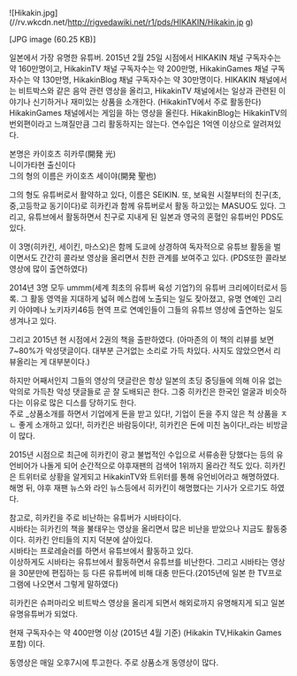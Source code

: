 ![Hikakin.jpg](//rv.wkcdn.net/http://rigvedawiki.net/r1/pds/HIKAKIN/Hikakin.jp
g)

[JPG image (60.25 KB)]

일본에서 가장 유명한 유튜버. 2015년 2월 25일 시점에서 HIKAKIN 채널 구독자수는 약 160만명이고, HikakinTV 채널
구독자수는 약 200만명, HikakinGames 채널 구독자수는 약 130만명, HikakinBlog 채널 구독자수는 약 30만명이다.
HIKAKIN 채널에서는 비트박스와 같은 음악 관련 영상을 올리고, HikakinTV 채널에서는 일상과 관련된 이야기나 신기하거나 재미있는
상품을 소개한다. (HikakinTV에서 주로 활동한다) HikakinGames 채널에서는 게임을 하는 영상을 올린다.
HikakinBlog는 HikakinTV의 번외편이라고 느껴질만큼 그리 활동하지는 않는다. 연수입은 1억엔 이상으로 알려져있다.

본명은 카이호츠 히카루(開発 光)  
니이가타현 출신이다  
그의 형의 이름은 카이호츠 세이야(開発 聖也)

그의 형도 유튜버로서 활약하고 있다, 이름은 SEIKIN. 또, 보육원 시절부터의 친구(초,중,고등학교 동기이다)로 히카킨과 함께 유튜버로서
활동 하고있는 MASUO도 있다. 그리고, 유튜브에서 활동하면서 친구로 지내게 된 일본과 영국의 혼혈인 유튜버인 PDS도 있다.

이 3명(히카킨, 세이킨, 마스오)은 함께 도쿄에 상경하여 독자적으로 유튜브 활동을 벌이면서도 간간히 콜라보 영상을 올리면서 친한 관계를
보여주고 있다. (PDS또한 콜라보 영상에 많이 출연하였다)

2014년 3명 모두 ummm(세계 최초의 유튜버 육성 기업?)의 유튜버 크리에이터로서 등록. 그 활동 영역을 지대하게 넓혀 메스컴에
노출되는 일도 잦아졌고, 유명 연예인 고리키 아야메나 노키자키46등 현역 프로 연예인들이 그들의 유튜브 영상에 출연하는 일도 생겨나고 있다.

그리고 2015년 현 시점에서 2권의 책을 출판하였다. (아마존의 이 책의 리뷰를 보면 7~80%가 악성댓글이다. 대부분 근거없는 소리로
가득 차있다. 사지도 않았으면서 리뷰올리는 게 대부분이다.)

하지만 어째서인지 그들의 영상의 댓글란은 항상 일본의 초딩 중딩들에 의해 이유 없는 악의로 가득찬 악성 댓글들로 곧 잘 도배되곤 한다. 그중
히카킨은 한국인 얼굴과 비슷하다는 이유로 많은 디스를 당하기도 한다.  
주로 _상품소개를 하면서 기업에게 돈을 받고 있다!, 기업이 돈을 주지 않은 척 상품을 ㅈㄴ 좋게 소개하고 있다!, 히카킨은 바람둥이다!,
히카킨은 돈에 미친 놈이다!_라는 비방글이 많다.

2015년 시점으로 최근에 히카킨이 광고 불법적인 수입으로 서류송환 당했다는 등의 유언비어가 나돌게 되어 순간적으로 야후재팬의 검색어
1위까지 올라간 적도 있다. 히카킨은 트위터로 상황을 알게되고 HikakinTV와 트위터를 통해 유언비어라고 해명하였다. 해명 뒤, 야후
재팬 뉴스와 라인 뉴스등에서 히카킨이 해명했다는 기사가 오르기도 하였다.

참고로, 히카킨을 주로 비난하는 유튜버가 시바타이다.  
시바타는 히카킨의 책을 불태우는 영상을 올리면서 많은 비난을 받았으나 지금도 활동중이다. 히카킨 안티들의 지지 덕분에 살아있다.  
시바타는 프로레슬러를 하면서 유튜브에서 활동하고 있다.  
이상하게도 시바타는 유튜브에서 활동하면서 유튜브를 비난한다. 그리고 시바타는 영상을 30분만에 편집하는 등 다른 유튜버에 비해 대충
만든다.(2015년에 일본 한 TV프로그램에 나오면서 그렇게 말하였다)

히카킨은 슈퍼마리오 비트박스 영상을 올리게 되면서 해외로까지 유명해지게 되고 일본 유명유튜버가 되었다.

현재 구독자수는 약 400만명 이상 (2015년 4월 기준) (Hikakin TV,Hikakin Games 포함) 이다.

동영상은 매일 오후7시에 투고한다. 주로 상품소개 동영상이 많다.

